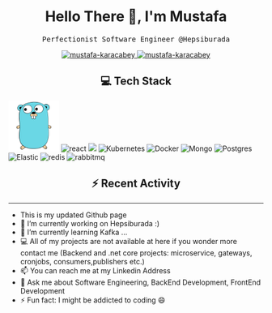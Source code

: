 <h1 align="center">Hello There 👋, I'm Mustafa</h1>
<p align="center">
  <samp> Perfectionist Software Engineer @Hepsiburada</samp>
</p>
<p align="center">
  <a href="https://www.linkedin.com/in/mustafa-karacabey-2046741a3/" target="blank">
    <img src="https://img.shields.io/badge/linkedin-%230077B5.svg?&style=for-the-badge&logo=linkedin&logoColor=white" alt="mustafa-karacabey" />
  </a>
  <a href="https://medium.com/@mustafa.karacabey.engineerx" target="blank">
    <img src="https://img.shields.io/badge/medium-%2312100E.svg?&style=for-the-badge&logo=medium&logoColor=white" alt="mustafa-karacabey" />
  </a>
</p>
<h2 align="center"> 💻 Tech Stack</h2>
<p align="left">
  <img src="https://raw.githubusercontent.com/devicons/devicon/master/icons/go/go-original.svg" alt="react" width="100"/>
  <img src="https://upload.wikimedia.org/wikipedia/commons/4/4f/Csharp_Logo.png" alt="react" width="150"/>
  <img src="https://upload.wikimedia.org/wikipedia/commons/e/ee/.NET_Core_Logo.svg" width="100">
  <img src="https://www.vectorlogo.zone/logos/kubernetes/kubernetes-icon.svg" alt="Kubernetes" width="100"/>
  <img src="https://www.vectorlogo.zone/logos/docker/docker-ar21.svg" alt="Docker" width="200">
  <img src="https://miro.medium.com/max/640/1*doAg1_fMQKWFoub-6gwUiQ.png" alt="Mongo" width="120">
  <img src="https://images.g2crowd.com/uploads/product/image/large_detail/large_detail_251be2af3ae607c45c14e816eaa1cf41/postgresql.png" alt="Postgres" width="120">
  <img src="https://plugins.jetbrains.com/files/14512/251043/icon/pluginIcon.png" alt="Elastic" width="120">
  <img src="https://www.vectorlogo.zone/logos/redis/redis-ar21.svg" alt="redis"width="200"/>
  <img src="https://www.vectorlogo.zone/logos/rabbitmq/rabbitmq-ar21.svg" alt="rabbitmq" width="200"/>
</p>
<h2 align="center"> ⚡ Recent Activity</h2>
<hr>

- This is my updated Github page
- 🔭 I’m  currently working on Hepsiburada :)
- 🌱 I’m currently learning Kafka ...
- 💻 All of my projects are not available at here if you wonder more contact me (Backend and .net core projects: microservice, gateways, cronjobs, consumers,publishers etc.)
- 📫 You can reach me at my Linkedin Address
- 💬 Ask me about Software Engineering, BackEnd Development, FrontEnd Development
- ⚡ Fun fact: I might be addicted to coding 😄

<!--
**MasterMara/MasterMara** is a ✨ _special_ ✨ repository because its `README.md` (this file) appears on your GitHub profile.

Here are some ideas to get you started:

- 🔭 I’m currently working on ...
- 🌱 I’m currently learning ...
- 👯 I’m looking to collaborate on ...
- 🤔 I’m looking for help with ...
- 💬 Ask me about ...
- 📫 How to reach me: ...
- 😄 Pronouns: ...
- ⚡ Fun fact: ...
-->
